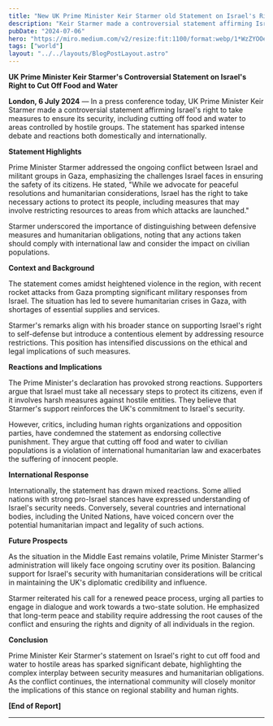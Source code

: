 ```yaml
---
title: "New UK Prime Minister Keir Starmer old Statement on Israel's Right to Cut Off Food and Watere"
description: "Keir Starmer made a controversial statement affirming Israel's right to take measures to ensure its security, including cutting off food and water to areas controlled by hostile groups."
pubDate: "2024-07-06"
hero: "https://miro.medium.com/v2/resize:fit:1100/format:webp/1*WzZYOOee4Q8FR5Ts6YYjfA.jpeg"
tags: ["world"]
layout: "../../layouts/BlogPostLayout.astro"
---
```

**UK Prime Minister Keir Starmer's Controversial Statement on Israel's Right to Cut Off Food and Water**

**London, 6 July 2024** — In a press conference today, UK Prime Minister Keir Starmer made a controversial statement affirming Israel's right to take measures to ensure its security, including cutting off food and water to areas controlled by hostile groups. The statement has sparked intense debate and reactions both domestically and internationally.

**Statement Highlights**

Prime Minister Starmer addressed the ongoing conflict between Israel and militant groups in Gaza, emphasizing the challenges Israel faces in ensuring the safety of its citizens. He stated, "While we advocate for peaceful resolutions and humanitarian considerations, Israel has the right to take necessary actions to protect its people, including measures that may involve restricting resources to areas from which attacks are launched."

Starmer underscored the importance of distinguishing between defensive measures and humanitarian obligations, noting that any actions taken should comply with international law and consider the impact on civilian populations.

**Context and Background**

The statement comes amidst heightened violence in the region, with recent rocket attacks from Gaza prompting significant military responses from Israel. The situation has led to severe humanitarian crises in Gaza, with shortages of essential supplies and services.

Starmer's remarks align with his broader stance on supporting Israel's right to self-defense but introduce a contentious element by addressing resource restrictions. This position has intensified discussions on the ethical and legal implications of such measures.

**Reactions and Implications**

The Prime Minister's declaration has provoked strong reactions. Supporters argue that Israel must take all necessary steps to protect its citizens, even if it involves harsh measures against hostile entities. They believe that Starmer's support reinforces the UK's commitment to Israel's security.

However, critics, including human rights organizations and opposition parties, have condemned the statement as endorsing collective punishment. They argue that cutting off food and water to civilian populations is a violation of international humanitarian law and exacerbates the suffering of innocent people.

**International Response**

Internationally, the statement has drawn mixed reactions. Some allied nations with strong pro-Israel stances have expressed understanding of Israel's security needs. Conversely, several countries and international bodies, including the United Nations, have voiced concern over the potential humanitarian impact and legality of such actions.

**Future Prospects**

As the situation in the Middle East remains volatile, Prime Minister Starmer's administration will likely face ongoing scrutiny over its position. Balancing support for Israel's security with humanitarian considerations will be critical in maintaining the UK's diplomatic credibility and influence.

Starmer reiterated his call for a renewed peace process, urging all parties to engage in dialogue and work towards a two-state solution. He emphasized that long-term peace and stability require addressing the root causes of the conflict and ensuring the rights and dignity of all individuals in the region.

**Conclusion**

Prime Minister Keir Starmer's statement on Israel's right to cut off food and water to hostile areas has sparked significant debate, highlighting the complex interplay between security measures and humanitarian obligations. As the conflict continues, the international community will closely monitor the implications of this stance on regional stability and human rights.

**[End of Report]**

---